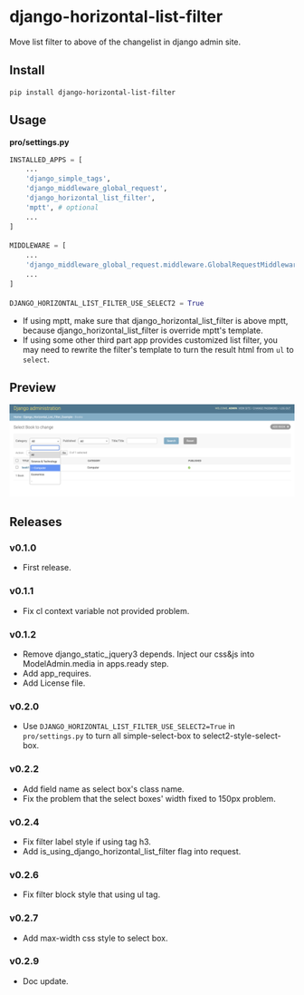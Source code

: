 # django-horizontal-list-filter

Move list filter to  above of the changelist in django admin site.


## Install

```shell
pip install django-horizontal-list-filter
```

## Usage

**pro/settings.py**

```python
INSTALLED_APPS = [
    ...
    'django_simple_tags',
    'django_middleware_global_request',
    'django_horizontal_list_filter',
    'mptt', # optional
    ...
]

MIDDLEWARE = [
    ...
    'django_middleware_global_request.middleware.GlobalRequestMiddleware',
    ...
]

DJANGO_HORIZONTAL_LIST_FILTER_USE_SELECT2 = True
```

- If using mptt, make sure that django_horizontal_list_filter is above mptt, because django_horizontal_list_filter is override mptt's template.
- If using some other third part app provides customized list filter, you may need to rewrite the filter's template to turn the result html from `ul` to `select`.

## Preview

![django-horizontal-list-filter-preview](https://github.com/zencore-dobetter/pypi-images/raw/main/django-horizontal-list-filter/django-horizontal-list-filter-preview.png)


## Releases

### v0.1.0

- First release.

### v0.1.1

- Fix cl context variable not provided problem.

### v0.1.2

- Remove django_static_jquery3 depends. Inject our css&js into ModelAdmin.media in apps.ready step.
- Add app_requires.
- Add License file.

### v0.2.0

- Use `DJANGO_HORIZONTAL_LIST_FILTER_USE_SELECT2=True` in `pro/settings.py` to turn all simple-select-box to select2-style-select-box.

### v0.2.2

- Add field name as select box's class name.
- Fix the problem that the select boxes' width fixed to 150px problem.

### v0.2.4

- Fix filter label style if using tag h3.
- Add is_using_django_horizontal_list_filter flag into request.

### v0.2.6

- Fix filter block style that using ul tag.

### v0.2.7

- Add max-width css style to select box.

### v0.2.9

- Doc update.
